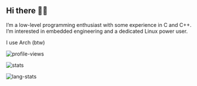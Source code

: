 ## Hi there 🥷🏻

I’m a low-level programming enthusiast with some experience in C and C++. I’m interested in embedded engineering and a dedicated Linux power user.

I use Arch (btw)

![profile-views](https://komarev.com/ghpvc/?username=sidtronics)

![stats](https://github-readme-stats.vercel.app/api?username=sidtronics&show_icons=true&theme=transparent)

![lang-stats](https://github-readme-stats.vercel.app/api/top-langs/?username=sidtronics&theme=transparent)
